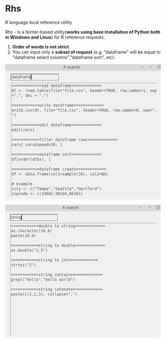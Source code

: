 # Rhs
R language local reference utility

Rhs - is a tkinter-based utility(__works using base installation of Python both in Windows and Linux__) for R reference requests.

1) **Order of words is not strict**.
2) You can input only a **subset of request** (e.g. "dataframe" will be equal to "dataframe select columns","dataframe sort", etc).

![alt text](Selection_005.png "Title")

![alt text](Selection_006.png "Title")
